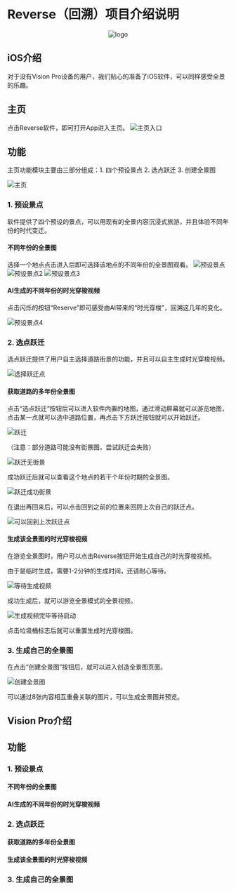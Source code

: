 # Reverse（回溯）项目介绍说明

<center>

![logo](../Assets/reverse.png)

</center>

## iOS介绍
对于没有Vision Pro设备的用户，我们贴心的准备了iOS软件，可以同样感受全景的乐趣。

## 主页
点击Reverse软件，即可打开App进入主页。
![主页入口](../Assets/images/主页入口.png)

## 功能
主页功能模块主要由三部分组成：1. 四个预设景点 2. 选点跃迁 3. 创建全景图

![主页](../Assets/images/主页.png)

### 1. 预设景点
软件提供了四个预设的景点，可以用现有的全景内容沉浸式旅游，并且体验不同年份的时代变迁。

#### 不同年份的全景图
选择一个地点点击进入后即可选择该地点的不同年份的全景图观看。
![预设景点](../Assets/images/预设景点.png)
![预设景点2](../Assets/images/预设景点2.png)
![预设景点3](../Assets/images/预设景点3.png)

#### AI生成的不同年份的时光穿梭视频
点击闪烁的按钮“Reserve”即可感受由AI带来的“时光穿梭”，回溯这几年的变化。

![预设景点4](../Assets/images/预设景点4.png)

### 2. 选点跃迁
选点跃迁提供了用户自主选择道路街景的功能，并且可以自主生成时光穿梭视频。

![选择跃迁点](../Assets/images/选择跃迁点.png)

#### 获取道路的多年份全景图
点击“选点跃迁”按钮后可以进入软件内置的地图，通过滑动屏幕就可以游览地图，点击某一点就可以选中道路位置，再点击下方跃迁按钮就可以开始跃迁。

![跃迁](../Assets/images/跃迁.png)

（注意：部分道路可能没有街景图，尝试跃迁会失败）

![跃迁无街景](../Assets/images/跃迁无街景.png)

成功跃迁后就可以查看这个地点的若干个年份时期的全景图。

![跃迁成功街景](../Assets/images/跃迁成功街景.png)

在退出再回来后，可以点击回到之前的位置来回顾上次自己的跃迁点。

![可以回到上次跃迁点](../Assets/images/可以回到上次跃迁点.png)

#### 生成该全景图的时光穿梭视频
在游览全景图时，用户可以点击Reverse按钮开始生成自己的时光穿梭视频。

由于是临时生成，需要1-2分钟的生成时间，还请耐心等待。

![等待生成视频](../Assets/images/等待生成视频.png)

成功生成后，就可以游览全景模式的全景视频。

![生成视频完毕等待启动](../Assets/images/生成视频完毕等待启动.png)

点击垃圾桶标志后就可以重置生成时光穿梭图。

### 3. 生成自己的全景图
在点击“创建全景图”按钮后，就可以进入创造全景图页面。

![创建全景图](../Assets/images/创建全景图.png)

可以通过8张内容相互重叠关联的图片，可以生成全景图并预览。

## Vision Pro介绍

## 功能

### 1. 预设景点

#### 不同年份的全景图

#### AI生成的不同年份的时光穿梭视频

### 2. 选点跃迁

#### 获取道路的多年份全景图

#### 生成该全景图的时光穿梭视频

### 3. 生成自己的全景图